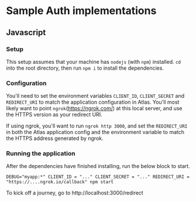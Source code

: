 # Sample Auth implementations 

## Javascript 
### Setup
This setup assumes that your machine has `nodejs` (with `npm`) installed. `cd` into the root directory, then run `npm i` to install the dependencies.

### Configuration
You'll need to set the environment variables `CLIENT_ID`, `CLIENT_SECRET` and `REDIRECT_URI` to match the application configuration in Atlas. You'll most likely want to point `ngrok`(https://ngrok.com/) at this local server, and use the HTTPS version as your redirect URI.

If using ngrok, you'll want to run `ngrok http 3000`, and set the `REDIRECT_URI` in both the Atlas application config and the environment variable to match the HTTPS address generated by ngrok.

### Running the application

After the dependencies have finished installing, run the below block to start.
```
DEBUG="myapp:*" CLIENT_ID = "..." CLIENT_SECRET = "..." REDIRECT_URI = "https://....ngrok.io/callback" npm start
```

To kick off a journey, go to http://localhost:3000/redirect